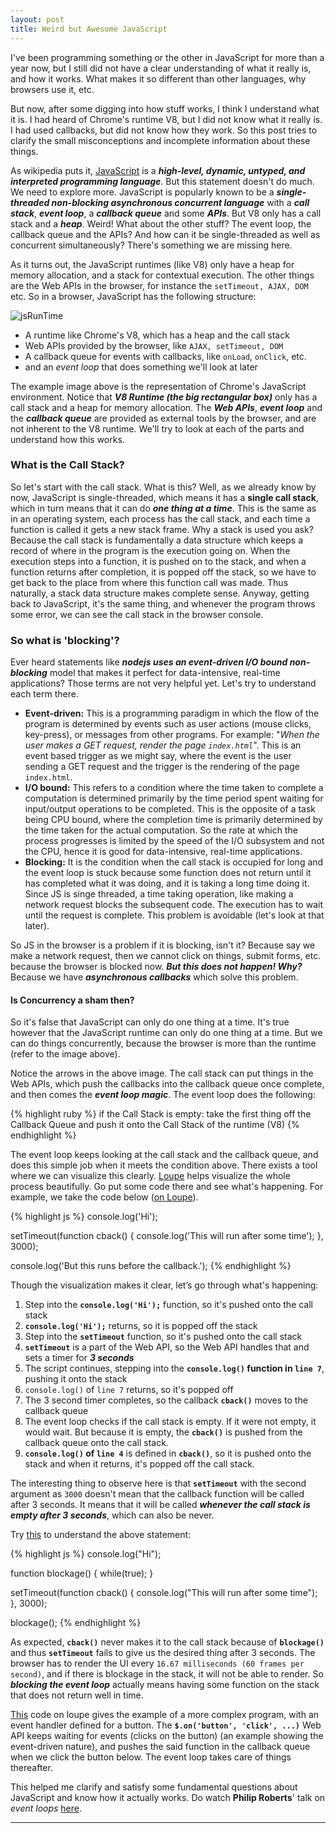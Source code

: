 ```yaml
---
layout: post
title: Weird but Awesome JavaScript
---
```


I've been programming something or the other in JavaScript for more than a year now, but I still did not have a clear understanding of what it really is, and how it works. What makes it so different than other languages, why browsers use it, etc.

But now, after some digging into how stuff works, I think I understand what it is. I had heard of Chrome's runtime V8, but I did not know what it really is. I had used callbacks, but did not know how they work. So this post tries to clarify the small misconceptions and incomplete information about these things.

As wikipedia puts it, [JavaScript](https://en.wikipedia.org/wiki/JavaScript) is a **_high-level, dynamic, untyped, and interpreted programming language_**. But this statement doesn't do much. We need to explore more. JavaScript is popularly known to be a **_single-threaded non-blocking asynchronous concurrent language_** with a **_call stack_**, **_event loop_**, a **_callback queue_** and some **_APIs_**. But V8 only has a call stack and a **_heap_**. Weird! What about the other stuff? The event loop, the callback queue and the APIs? And how can it be single-threaded as well as concurrent simultaneously? There's something we are missing here.

As it turns out, the JavaScript runtimes (like V8) only have a heap for memory allocation, and a stack for contextual execution. The other things are the Web APIs in the browser, for instance the `setTimeout, AJAX, DOM` etc. So in a browser, JavaScript has the following structure:

![jsRunTime]({{site.baseurl}}/images/weird-awesome-javascript/chrome.png)

- A runtime like Chrome's V8, which has a heap and the call stack
- Web APIs provided by the browser, like `AJAX, setTimeout, DOM`
- A callback queue for events with callbacks, like `onLoad`, `onClick`, etc.
- and an *event loop* that does something we'll look at later

The example image above is the representation of Chrome's JavaScript environment. Notice that **_V8 Runtime (the big rectangular box)_** only has a call stack and a heap for memory allocation. The **_Web APIs_**, **_event loop_** and the **_callback queue_** are provided as external tools by the browser, and are not inherent to the V8 runtime. We'll try to look at each of the parts and understand how this works.

### What is the Call Stack?
So let's start with the call stack. What is this? Well, as we already know by now, JavaScript is single-threaded, which means it has a **single call stack**, which in turn means that it can do **_one thing at a time_**. This is the same as in an operating system, each process has the call stack, and each time a function is called it gets a new stack frame. Why a stack is used you ask? Because the call stack is fundamentally a data structure which keeps a record of where in the program is the execution going on. When the execution steps into a function, it is pushed on to the stack, and when a function returns after completion, it is popped off the stack, so we have to get back to the place from where this function call was made. Thus naturally, a stack data structure makes complete sense. Anyway, getting back to JavaScript, it's the same thing, and whenever the program throws some error, we can see the call stack in the browser console.

### So what is 'blocking'?
Ever heard statements like **_nodejs uses an event-driven I/O bound non-blocking_** model that makes it perfect for data-intensive, real-time applications? Those terms are not very helpful yet. Let's try to understand each term there.

- **Event-driven:** This is a programming paradigm in which the flow of the program is determined by events such as user actions (mouse clicks, key-press), or messages from other programs. For example: "*When the user makes a GET request, render the page `index.html`*". This is an event based trigger as we might say, where the event is the user sending a GET request and the trigger is the rendering of the page `index.html`.
- **I/O bound:** This refers to a condition where the time taken to complete a computation is determined primarily by the time period spent waiting for input/output operations to be completed. This is the opposite of a task being CPU bound, where the completion time is primarily determined by the time taken for the actual computation. So the rate at which the process progresses is limited by the speed of the I/O subsystem and not the CPU, hence it is good for data-intensive, real-time applications.
- **Blocking:** It is the condition when the call stack is occupied for long and the event loop is stuck because some function does not return until it has completed what it was doing, and it is taking a long time doing it. Since JS is singe threaded, a time taking operation, like making a network request blocks the subsequent code. The execution has to wait until the request is complete. This problem is avoidable (let's look at that later).

So JS in the browser is a problem if it is blocking, isn't it? Because say we make a network request, then we cannot click on things, submit forms, etc. because the browser is blocked now. **_But this does not happen! Why?_** Because we have **_asynchronous callbacks_** which solve this problem.

#### Is Concurrency a sham then?
So it's false that JavaScript can only do one thing at a time. It's true however that the JavaScript runtime can only do one thing at a time. But we can do things concurrently, because the browser is more than the runtime (refer to the image above).

Notice the arrows in the above image. The call stack can put things in the Web APIs, which push the callbacks into the callback queue once complete, and then comes the **_event loop magic_**. The event loop does the following:

{% highlight ruby %}
if the Call Stack is empty:
    take the first thing off the Callback Queue and
    push it onto the Call Stack of the runtime (V8)
{% endhighlight %}

The event loop keeps looking at the call stack and the callback queue, and does this simple job when it meets the condition above. There exists a tool where we can visualize this clearly. [Loupe](http://latentflip.com/loupe) helps visualize the whole process beautifully. Go put some code there and see what's happening. For example, we take the code below ([on Loupe](http://latentflip.com/loupe/?code=Y29uc29sZS5sb2coJ0hpJyk7CgpzZXRUaW1lb3V0KGZ1bmN0aW9uIGNiYWNrKCkgewogICAgY29uc29sZS5sb2coJ1RoaXMgd2lsbCBydW4gYWZ0ZXIgc29tZSB0aW1lJyk7Cn0sIDMwMDApOwogCmNvbnNvbGUubG9nKCdCdXQgdGhpcyBydW5zIGJlZm9yZSB0aGUgY2FsbGJhY2suJyk7!!!)).

{% highlight js %}
console.log('Hi');

setTimeout(function cback() {
    console.log('This will run after some time');
}, 3000);

console.log('But this runs before the callback.');
{% endhighlight %}

Though the visualization makes it clear, let’s go through what's happening:

1. Step into the **`console.log('Hi');`** function, so it's pushed onto the call stack
1. **`console.log('Hi');`** returns, so it is popped off the stack
1. Step into the **`setTimeout`** function, so it's pushed onto the call stack
1. **`setTimeout`** is a part of the Web API, so the Web API handles that and sets a timer for **_3 seconds_**
1. The script continues, stepping into the **`console.log()` function in `line 7`**, pushing it onto the stack
1. `console.log()` of `line 7` returns, so it's popped off
1. The 3 second timer completes, so the callback **`cback()`** moves to the callback queue
1. The event loop checks if the call stack is empty. If it were not empty, it would wait. But because it is empty, the **`cback()`** is pushed from the callback queue onto the call stack.
1. **`console.log()` of `line 4`** is defined in **`cback()`**, so it is pushed onto the stack and when it returns, it's popped off the call stack.

The interesting thing to observe here is that **`setTimeout`** with the second argument as `3000` doesn't mean that the callback function will be called after 3 seconds. It means that it will be called **_whenever the call stack is empty after 3 seconds_**, which can also be never.

Try [this](http://latentflip.com/loupe/?code=Y29uc29sZS5sb2coJ0hpJyk7CgpmdW5jdGlvbiBibG9ja2FnZSgpIHsKICAgIHdoaWxlKHRydWUpOwp9CgpzZXRUaW1lb3V0KGZ1bmN0aW9uIGNiYWNrKCkgewogICAgY29uc29sZS5sb2coJ1RoaXMgd2lsbCBydW4gYWZ0ZXIgc29tZSB0aW1lJyk7Cn0sIDMwMDApOwoKYmxvY2thZ2UoKTs%3D!!!) to understand the above statement:

{% highlight js %}
console.log("Hi");

function blockage() {
    while(true);
}

setTimeout(function cback() {
    console.log("This will run after some time");
}, 3000);

blockage();
{% endhighlight %}

As expected, **`cback()`** never makes it to the call stack because of **`blockage()`** and thus **`setTimeout`** fails to give us the desired thing after 3 seconds. The browser has to render the UI every `16.67 milliseconds (60 frames per second)`, and if there is blockage in the stack, it will not be able to render. So **_blocking the event loop_** actually means having some function on the stack that does not return well in time.

[This](http://latentflip.com/loupe/?code=JC5vbignYnV0dG9uJywgJ2NsaWNrJywgZnVuY3Rpb24gb25DbGljaygpIHsKICAgIHNldFRpbWVvdXQoZnVuY3Rpb24gdGltZXIoKSB7CiAgICAgICAgY29uc29sZS5sb2coJ1lvdSBjbGlja2VkIHRoZSBidXR0b24hJyk7ICAgIAogICAgfSwgMjAwMCk7Cn0pOwoKY29uc29sZS5sb2coIkhpISIpOwoKc2V0VGltZW91dChmdW5jdGlvbiB0aW1lb3V0KCkgewogICAgY29uc29sZS5sb2coIkNsaWNrIHRoZSBidXR0b24hIik7Cn0sIDUwMDApOwoKY29uc29sZS5sb2coIldlbGNvbWUgdG8gbG91cGUuIik7!!!PGJ1dHRvbj5DbGljayBtZSE8L2J1dHRvbj4%3D) code on loupe gives the example of a more complex program, with an event handler defined for a button. The **`$.on('button', 'click', ...)`** Web API keeps waiting for events (clicks on the button) (an example showing the event-driven nature), and pushes the said function in the callback queue when we click the button below. The event loop takes care of things thereafter.

This helped me clarify and satisfy some fundamental questions about JavaScript and know how it actually works. Do watch **Philip Roberts**' talk on *event loops* [here](https://www.youtube.com/watch?v=8aGhZQkoFbQ).

---